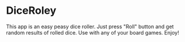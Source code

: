 # DiceRoley
This app is an easy peasy dice roller. Just press "Roll" button and get random results of rolled dice. Use with any of your board games. Enjoy!
